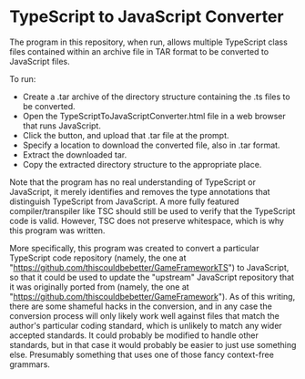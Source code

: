 TypeScript to JavaScript Converter
==================================

The program in this repository, when run, allows multiple TypeScript class files contained within an archive file in TAR format to be converted to JavaScript files.

To run:
* Create a .tar archive of the directory structure containing the .ts files to be converted.
* Open the TypeScriptToJavaScriptConverter.html file in a web browser that runs JavaScript.
* Click the button, and upload that .tar file at the prompt.
* Specify a location to download the converted file, also in .tar format.
* Extract the downloaded tar.
* Copy the extracted directory structure to the appropriate place.

Note that the program has no real understanding of TypeScript or JavaScript, it merely identifies and removes the type annotations that distinguish  TypeScript from JavaScript.  A more fully featured compiler/transpiler like TSC should still be used to verify that the TypeScript code is valid.  However, TSC does not preserve whitespace, which is why this  program was written.

More specifically, this program was created to convert a particular TypeScript code repository (namely, the one at "https://github.com/thiscouldbebetter/GameFrameworkTS") to JavaScript, so that it could be used to update the "upstream" JavaScript repository that it was originally ported from (namely, the one at "https://github.com/thiscouldbebetter/GameFramework").  As of this writing, there are some shameful hacks in the conversion, and in any case the conversion process will only likely work well against files that match the author's particular coding standard, which is unlikely to match any wider accepted standards.  It could probably be modified to handle other standards, but in that case it would probably be easier to just use something else.  Presumably something that uses one of those fancy context-free grammars.
